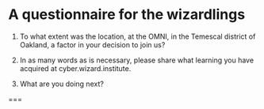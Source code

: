 #   A questionnaire for the wizardlings

1.  To what extent was the location, at the OMNI, in the Temescal district of Oakland, a factor in your decision to join us?

2.  In as many words as is necessary, please share what learning you have acquired at cyber.wizard.institute.

3.  What are you doing next?

=== 

